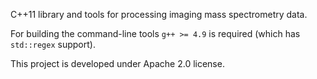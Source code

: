 C++11 library and tools for processing imaging mass spectrometry data.

For building the command-line tools `g++ >= 4.9` is required (which has `std::regex` support).

This project is developed under Apache 2.0 license.
